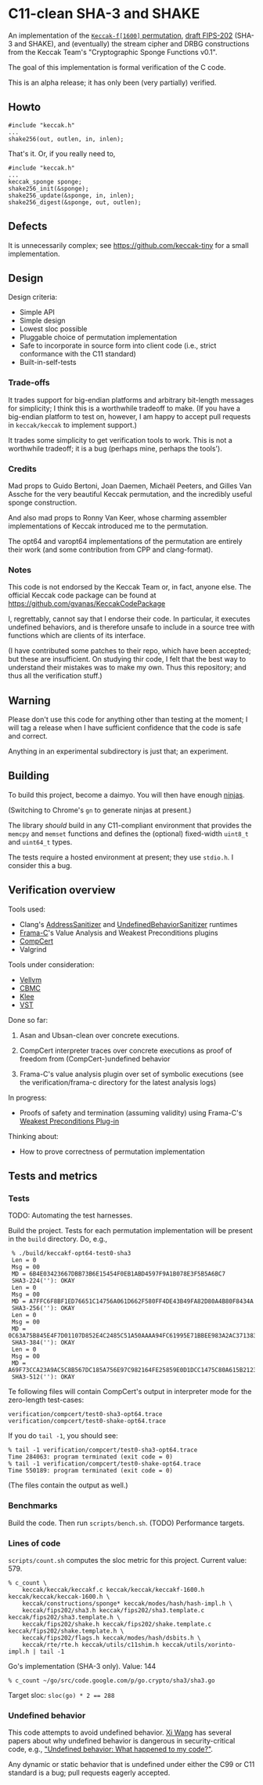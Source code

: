 # C11-clean SHA-3 and SHAKE

An implementation of the [`Keccak-f[1600]` permutation][keccak_site],
[draft FIPS-202][fips202_site] (SHA-3 and SHAKE), and (eventually)
the stream cipher and DRBG constructions from the Keccak Team's
"Cryptographic Sponge Functions v0.1".

The goal of this implementation is formal verification of the C
code.

This is an alpha release; it has only been (very partially)
verified.

## Howto

    #include "keccak.h"
    ...
    shake256(out, outlen, in, inlen);

That's it. Or, if you really need to,

    #include "keccak.h"
    ...
    keccak_sponge sponge;
    shake256_init(&sponge);
    shake256_update(&sponge, in, inlen);
    shake256_digest(&sponge, out, outlen);


## Defects

It is unnecessarily complex; see https://github.com/keccak-tiny
for a small implementation.

## Design

Design criteria:

- Simple API
- Simple design
- Lowest sloc possible
- Pluggable choice of permutation implementation
- Safe to incorporate in source form into client code (i.e.,
  strict conformance with the C11 standard)
- Built-in-self-tests

### Trade-offs

It trades support for big-endian platforms and arbitrary bit-length
messages for simplicity; I think this is a worthwhile tradeoff to
make. (If you have a big-endian platform to test on, however, I
am happy to accept pull requests in `keccak/keccak` to implement
support.)

It trades some simplicity to get verification tools to work. This
is not a worthwhile tradeoff; it is a bug (perhaps mine, perhaps
the tools').

### Credits

Mad props to Guido Bertoni, Joan Daemen, Michaël Peeters,
and Gilles Van Assche for the very beautiful Keccak permutation,
and the incredibly useful sponge construction.

And also mad props to Ronny Van Keer, whose charming assembler
implementations of Keccak introduced me to the permutation.

The opt64 and varopt64 implementations of the permutation are
entirely their work (and some contribution from CPP and clang-format).

### Notes

This code is not endorsed by the Keccak Team or, in fact,
anyone else. The official Keccak code package can be found at
https://github.com/gvanas/KeccakCodePackage

I, regrettably, cannot say that I endorse their code. In particular,
it executes undefined behaviors, and is therefore unsafe to include
in a source tree with functions which are clients of its interface.

(I have contributed some patches to their repo, which have been
accepted; but these are insufficient. On studying thir code, I felt
that the best way to understand their mistakes was to make my own.
Thus this repository; and thus all the verification stuff.)

## Warning

Please don't use this code for anything other than testing at
the moment; I will tag a release when I have sufficient confidence
that the code is safe and correct.

Anything in an experimental subdirectory is just that; an experiment.

## Building

To build this project, become a daimyo. You will then have enough
[ninjas][ninja_home].

(Switching to Chrome's `gn` to generate ninjas at present.)

The library *should* build in any C11-compliant environment that
provides the `memcpy` and `memset` functions and defines the
(optional) fixed-width `uint8_t` and `uint64_t` types.

The tests require a hosted environment at present; they use `stdio.h`.
I consider this a bug.

## Verification overview

Tools used:

- Clang's [AddressSanitizer][asan] and [UndefinedBehaviorSanitizer][ubsan] runtimes
- [Frama-C][framac_site]'s Value Analysis and Weakest Preconditions
  plugins
- [CompCert][compcert_site]
- Valgrind

Tools under consideration:

- [Vellvm][vellvm_site]
- [CBMC][cbmc_site]
- [Klee][klee_repo]
- [VST][vst_site]

Done so far:

1. Asan and Ubsan-clean over concrete executions.

2. CompCert interpreter traces over concrete executions as proof of
freedom from (CompCert-)undefined behavior

3. Frama-C's value analysis plugin over set of symbolic executions
   (see the verification/frama-c directory for the latest analysis
   logs)

In progress:

- Proofs of safety and termination (assuming validity) using
  Frama-C's [Weakest Preconditions Plug-in][wp_site]

Thinking about:

- How to prove correctness of permutation implementation


## Tests and metrics

### Tests

TODO: Automating the test harnesses.

Build the project. Tests for each permutation implementation will be
present in the `build` directory. Do, e.g.,

     % ./build/keccakf-opt64-test0-sha3
     Len = 0
     Msg = 00
     MD = 6B4E03423667DBB73B6E15454F0EB1ABD4597F9A1B078E3F5B5A6BC7
     SHA3-224(''): OKAY
     Len = 0
     Msg = 00
     MD = A7FFC6F8BF1ED76651C14756A061D662F580FF4DE43B49FA82D80A4B80F8434A
     SHA3-256(''): OKAY
     Len = 0
     Msg = 00
     MD = 0C63A75B845E4F7D01107D852E4C2485C51A50AAAA94FC61995E71BBEE983A2AC3713831264ADB47FB6BD1E058D5F004
     SHA3-384(''): OKAY
     Len = 0
     Msg = 00
     MD = A69F73CCA23A9AC5C8B567DC185A756E97C982164FE25859E0D1DCC1475C80A615B2123AF1F5F94C11E3E9402C3AC558F500199D95B6D3E301758586281DCD26
     SHA3-512(''): OKAY

Te following files will contain CompCert's output in interpreter
mode for the zero-length test-cases:

    verification/compcert/test0-sha3-opt64.trace
    verification/compcert/test0-shake-opt64.trace

If you do `tail -1`, you should see:

    % tail -1 verification/compcert/test0-sha3-opt64.trace
    Time 284063: program terminated (exit code = 0)
    % tail -1 verification/compcert/test0-shake-opt64.trace
    Time 550189: program terminated (exit code = 0)

(The files contain the output as well.)

### Benchmarks

Build the code. Then run `scripts/bench.sh`. (TODO) Performance targets.

### Lines of code

`scripts/count.sh` computes the sloc metric for this project. Current
value: 579.

    % c_count \
        keccak/keccak/keccakf.c keccak/keccak/keccakf-1600.h keccak/keccak/keccak-1600.h \
        keccak/constructions/sponge* keccak/modes/hash/hash-impl.h \
        keccak/fips202/sha3.h keccak/fips202/sha3.template.c keccak/fips202/sha3.template.h \
        keccak/fips202/shake.h keccak/fips202/shake.template.c keccak/fips202/shake.template.h \
        keccak/fips202/flags.h keccak/modes/hash/dsbits.h \
        keccak/rte/rte.h keccak/utils/c11shim.h keccak/utils/xorinto-impl.h | tail -1

Go's implementation (SHA-3 only). Value: 144

    % c_count ~/go/src/code.google.com/p/go.crypto/sha3/sha3.go

Target sloc: `sloc(go) * 2 == 288`

### Undefined behavior

This code attempts to avoid undefined behavior. [Xi Wang][xiw]
has several papers about why undefined behavior is dangerous in
security-critical code, e.g., ["Undefined behavior: What happened to my code?"](http://pdos.csail.mit.edu/~xi/papers/ub-apsys12.pdf).

Any dynamic or static behavior that is undefined under either the C99
or C11 standard is a bug; pull requests eagerly accepted.

[keccak_site]: http://keccak.noekeon.org/
[ninja_home]: http://martine.github.io/ninja
[fips202_site]: http://csrc.nist.gov/groups/ST/hash/sha-3/sha-3_standardization.html
[clang_manual]: http://clang.llvm.org/docs/UsersManual.html
[cbmc_site]: http://www.cprover.org/cbmc/
[framac_site]: http://www.frama-c.com/
[vellvm_site]: http://www.cis.upenn.edu/~stevez/vellvm/
[klee_repo]: https://github.com/klee/klee
[asan]: http://clang.llvm.org/docs/AddressSanitizer.html
[ubsan]: http://clang.llvm.org/docs/UsersManual.html
[vst_site]: http://vst.cs.princeton.edu/
[compcert_site]: http://compcert.inria.fr/
[wp_site]: http://frama-c.com/wp.html
[xiw]: http://kqueue.org/papers/
